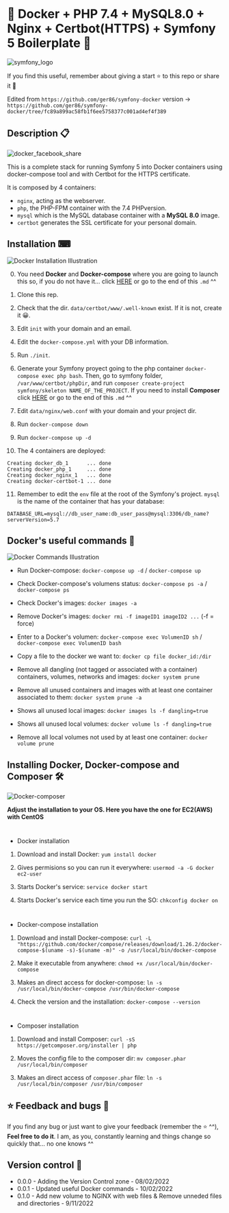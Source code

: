 # 🐳 Docker + PHP 7.4 + MySQL8.0 + Nginx + Certbot(HTTPS) + Symfony 5 Boilerplate 🐳

![symfony_logo](https://user-images.githubusercontent.com/57062736/151140439-1c8af7c8-5905-4a6f-a846-d988643ee76f.png)

If you find this useful, remember about giving a start ⭐ to this repo or share it 🔁

Edited from `https://github.com/ger86/symfony-docker` version -> `https://github.com/ger86/symfony-docker/tree/fc89a899ac58fb1f6ee5758377c001ad4ef4f389`

## Description 📋

![docker_facebook_share](https://user-images.githubusercontent.com/57062736/139103227-36f3cb32-c3c1-4158-b99e-25a31e955f44.png)

This is a complete stack for running Symfony 5 into Docker containers using docker-compose tool and with Certbot for the HTTPS certificate.

It is composed by 4 containers:

- `nginx`, acting as the webserver.
- `php`, the PHP-FPM container with the 7.4 PHPversion.
- `mysql` which is the MySQL database container with a **MySQL 8.0** image.
- `certbot` generates the SSL certificate for your personal domain.

## Installation ⌨

![Docker Installation Illustration](https://user-images.githubusercontent.com/57062736/139102730-d6f51d53-ffb3-44bb-be5e-2bdf48d91295.png)

0. You need ****Docker**** and ****Docker-compose**** where you are going to launch this so, if you do not have it... click [HERE](https://github.com/Inushin/dockerSymfonySSL#installing-docker-docker-compose-and-composer) or go to the end of this `.md` ^^

1. Clone this rep.

2. Check that the dir. `data/certbot/www/.well-known` exist. If it is not, create it 😀.

3. Edit `init` with your domain and an email.

4. Edit the `docker-compose.yml` with your DB information. 

5. Run `./init`.

6. Generate your Symfony proyect going to the php container `docker-compose exec php bash`. Then, go to symfony folder, `/var/www/certbot/phpDir`, and run `composer create-project symfony/skeleton NAME_OF_THE_PROJECT`. If you need to install **Composer** click [HERE](https://github.com/Inushin/dockerSymfonySSL#installing-docker-docker-compose-and-composer) or go to the end of this `.md` ^^

7. Edit `data/nginx/web.conf` with your domain and your project dir.

8. Run `docker-compose down`

9. Run `docker-compose up -d`

10. The 4 containers are deployed: 

```
Creating docker_db_1      ... done
Creating docker_php_1     ... done
Creating docker_nginx_1   ... done
Creating docker-certbot-1 ... done
```

11. Remember to edit the `env` file at the root of the Symfony's project. `mysql` is the name of the container that has your database:
```
DATABASE_URL=mysql://db_user_name:db_user_pass@mysql:3306/db_name?serverVersion=5.7
```


## Docker's useful commands 📑
![Docker Commands Illustration](https://user-images.githubusercontent.com/57062736/139102966-25f28be1-f768-49bd-a8a1-915a8465de9e.png)


- Run Docker-compose: `docker-compose up -d` / `docker-compose up`

- Check Docker-compose's volumens status: `docker-compose ps -a` / `docker-compose ps`

- Check Docker's images: `docker images -a`

- Remove Docker's images: `docker rmi -f imageID1 imageID2 ...` (-f = force)

- Enter to a Docker's volumen: `docker-compose exec VolumenID sh` / `docker-compose exec VolumenID bash`

- Copy a file to the docker we want to: `docker cp file docker_id:/dir`

- Remove all dangling (not tagged or associated with a container) containers, volumes, networks and images: `docker system prune`

- Remove all unused containers and images with at least one container associated to them: `docker system prune -a`

- Shows all unused local images: `docker images ls -f dangling=true`

- Shows all unused local volumes: `docker volume ls -f dangling=true`

- Remove all local volumes not used by at least one container: `docker volume prune`

## Installing Docker, Docker-compose and Composer 🛠
![Docker-composer](https://user-images.githubusercontent.com/57062736/141182130-b8ed2d7a-9a68-4387-b838-ba0d44bb4e0e.png)

**Adjust the installation to your OS. Here you have the one for EC2(AWS) with CentOS**
#
- Docker installation

1. Download and install Docker: `yum install docker`

2. Gives permisions so you can run it everywhere: `usermod -a -G docker ec2-user`

3. Starts Docker's service: `service docker start`

4. Starts Docker's service each time you run the SO: `chkconfig docker on`
#
- Docker-compose installation

1. Download and install Docker-compose: `curl -L "https://github.com/docker/compose/releases/download/1.26.2/docker-compose-$(uname -s)-$(uname -m)" -o /usr/local/bin/docker-compose`

2. Make it executable from anywhere: `chmod +x /usr/local/bin/docker-compose`

3. Makes an direct access for docker-compose: `ln -s /usr/local/bin/docker-compose /usr/bin/docker-compose`

4. Check the version and the installation: `docker-compose --version`

#
- Composer installation


1. Download and install Composer: `curl -sS https://getcomposer.org/installer | php`

2. Moves the config file to the composer dir: `mv composer.phar /usr/local/bin/composer`

3. Makes an direct access of `composer.phar` file: `ln -s /usr/local/bin/composer /usr/bin/composer`

## ⭐ Feedback and bugs 🐞

If you find any bug or just want to give your feedback (remember the ⭐ ^^), **Feel free to do it**. I am, as you, constantly learning and things change so quickly that... no one knows ^^

## Version control 📝

- 0.0.0 - Adding the Version Control zone - 08/02/2022
- 0.0.1 - Updated useful Docker commands - 10/02/2022
- 0.1.0 - Add new volume to NGINX with web files & Remove unneded files and directories - 9/11/2022
